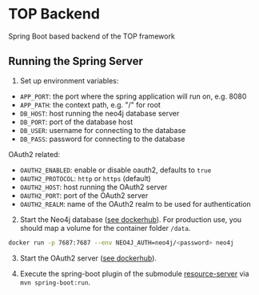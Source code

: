 # TOP Backend

Spring Boot based backend of the TOP framework

## Running the Spring Server

1. Set up environment variables:
* `APP_PORT`: the port where the spring application will run on, e.g. 8080
* `APP_PATH`: the context path, e.g. "/" for root
* `DB_HOST`: host running the neo4j database server
* `DB_PORT`: port of the database host
* `DB_USER`: username for connecting to the database
* `DB_PASS`: password for connecting to the database

OAuth2 related:
* `OAUTH2_ENABLED`: enable or disable oauth2, defaults to `true`
* `OAUTH2_PROTOCOL`: `http` or `https` (default)
* `OAUTH2_HOST`: host running the OAuth2 server
* `OAUTH2_PORT`: port of the OAuth2 server
* `OAUTH2_REALM`: name of the OAuth2 realm to be used for authentication

2. Start the Neo4j database ([see dockerhub](https://hub.docker.com/_/neo4j)). For production use, you should map a volume for the container folder `/data`.
```sh
docker run -p 7687:7687 --env NEO4J_AUTH=neo4j/<password> neo4j
```

3. Start the OAuth2 server ([see dockerhub](https://hub.docker.com/r/bitnami/keycloak)).

4. Execute the spring-boot plugin of the submodule [resource-server](resource-server) via `mvn spring-boot:run`.
